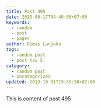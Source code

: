 ```yaml
---
title: Post 495
date: 2015-06-17T04:40:08+07:00
keywords:
  - random
  - post
  - pages
author: Dimas Lanjaka
tags:
  - random post
  - post has 5
category:
  - random post
  - uncategorized
updated: 2013-10-31T19:59:58+07:00
---
```

This is content of post 495